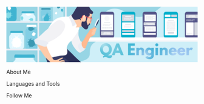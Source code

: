 [![Header](https://github.com/AnnaNazdracheva/AnnaNazdracheva/blob/main/assets/image_2022_10_28T12_20_44_709Z.png)](https://www.linkedin.com/in/anna-nazdracheva)

About Me

Languages and Tools

Follow Me